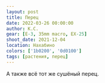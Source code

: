 ```yaml
---
layout: post
title: Перец
date: 2022-03-26 00:00:00
author: К.С.
gear: [E-3, 35mm macro, EX-25]
shoot_date: 2021-12-04
location: Нахабино
colors: ['1b0200', '0d0100']
tags: [растения, перец]
---
```

А также всё тот же сушёный перец.
